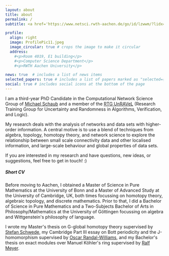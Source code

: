 ```yaml
---
layout: about
title: about
permalink: /
subtitle: <a href='https://www.netsci.rwth-aachen.de/go/id/lzwwm/?lidx=1'>Computational Network Science</a>@RWTH Aachen University

profile:
  align: right
  image: ProfilePic11.jpeg
  image_circular: true # crops the image to make it circular
  address:
    #<p>Room 4019, E1 building</p>
    #<p>Computer Science Department</p>
    #<p>RWTH Aachen University</p>

news: true  # includes a list of news items
selected_papers: true # includes a list of papers marked as "selected={true}"
social: true # includes social icons at the bottom of the page
---
```


I am a third-year PhD Candidate in the Computational Network Science Group of <a href='https://michaelschaub.github.io'>Michael Schaub</a> and a member of the <a href='https://www.unravel.rwth-aachen.de/go/id/ofgh/?lidx=1'>RTG UnRAVeL</a> (Research Training Group for Uncertainty and Randomness in Algorithms, Verification, and Logic).

My research deals with the analysis of networks and data sets with higher-order information. A central motive is to use a blend of techniques from algebra, topology, homotopy theory, and network science to explore the relationship between small scale connectivity data and other localised information, and large-scale behaviour and global properties of data sets.

If you are interested in my research and have questions, new ideas, or suggestions, feel free to get in touch! :)

##### Short CV

Before moving to Aachen, I obtained a Master of Science in Pure Mathematics at the University of Bonn and a Master of Advanced Study at the University of Cambridge, UK, both times focussing on homotopy theory, algebraic topology, and discrete mathematics. Prior to that, I did a Bachelor of Science in Pure Mathematics and a Two-Subjects Bachelor of Arts in Philosophy/Mathematics at the University of Göttingen focussing on algebra and Wittgenstein's philosophy of language.

I wrote my Master's thesis on G-global homotopy theory supervised by <a href='http://www.math.uni-bonn.de/people/schwede/'>Stefan Schwede</a>, my Cambridge Part III essay on Bott periodicity and the J-homomorphism supervised by <a href='https://www.dpmms.cam.ac.uk/~or257/'>Oscar Randal-Williams</a>, and my Bachelor's thesis on exact modules over Manuel Köhler's ring supervised by <a href='https://www.uni-math.gwdg.de/rameyer/website/index.html'>Ralf Meyer</a>.

